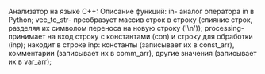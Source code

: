 Анализатор на языке C++:
  Описание функций:
    in- аналог оператора in в Python;
    vec_to_str- преобразует массив строк в строку (слияние строк, разделяя их символом переноса на новую строку ('\n'));
    processing- принимает на вход строку с константами (con) и строку для обработки (inp);
                находит в строке inp: 
                      константы (записывает их в const_arr), 
                      комментарии (записывает их в comm_arr), 
                      другие значения (записывает их в var_arr);
